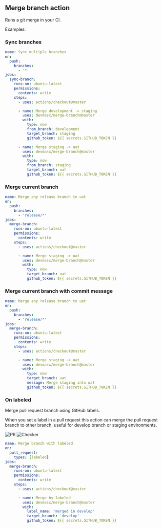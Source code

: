 ## Merge branch action

Runs a git merge in your CI.

Examples:

### Sync branches

```yaml
name: Sync multiple branches
on:
  push:
    branches:
      - '*'
jobs:
  sync-branch:
    runs-on: ubuntu-latest
    permissions:
      contents: write
    steps:
      - uses: actions/checkout@master

      - name: Merge development -> staging
        uses: devmasx/merge-branch@master
        with:
          type: now
          from_branch: development
          target_branch: staging
          github_token: ${{ secrets.GITHUB_TOKEN }}

      - name: Merge staging -> uat
        uses: devmasx/merge-branch@master
        with:
          type: now
          from_branch: staging
          target_branch: uat
          github_token: ${{ secrets.GITHUB_TOKEN }}
```

### Merge current branch

```yaml
name: Merge any release branch to uat
on:
  push:
    branches:
      - 'release/*'
jobs:
  merge-branch:
    runs-on: ubuntu-latest
    permissions:
      contents: write
    steps:
      - uses: actions/checkout@master

      - name: Merge staging -> uat
        uses: devmasx/merge-branch@master
        with:
          type: now
          target_branch: uat
          github_token: ${{ secrets.GITHUB_TOKEN }}
```

### Merge current branch with commit message

```yaml
name: Merge any release branch to uat
on:
  push:
    branches:
      - 'release/*'
jobs:
  merge-branch:
    runs-on: ubuntu-latest
    permissions:
      contents: write
    steps:
      - uses: actions/checkout@master

      - name: Merge staging -> uat
        uses: devmasx/merge-branch@master
        with:
          type: now
          target_branch: uat
          message: Merge staging into uat
          github_token: ${{ secrets.GITHUB_TOKEN }}
```

### On labeled

Merge pull request branch using GitHub labels.

When you set a label in a pull request this action can merge the pull request branch to other branch, useful for develop branch or staging environments.

![PR](./screenshots/pr.png)
![Checker](./screenshots/checker.png)

```yaml
name: Merge branch with labeled
on:
  pull_request:
    types: [labeled]
jobs:
  merge-branch:
    runs-on: ubuntu-latest
    permissions:
      contents: write
    steps:
      - uses: actions/checkout@master

      - name: Merge by labeled
        uses: devmasx/merge-branch@master
        with:
          label_name: 'merged in develop'
          target_branch: 'develop'
          github_token: ${{ secrets.GITHUB_TOKEN }}
```
